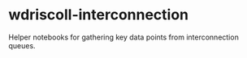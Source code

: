 # wdriscoll-interconnection
Helper notebooks for gathering key data points from interconnection queues.
